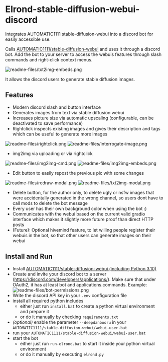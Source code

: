 # Elrond-stable-diffusion-webui-discord
Integrates AUTOMATIC1111 stable-diffusion-webui into a discord bot for easily accessible use. 

Calls [AUTOMATIC1111/stable-diffusion-webui](https://github.com/AUTOMATIC1111/stable-diffusion-webui) and uses it through a discord bot. Add the bot to your server to access the webuis features through slash commands and right-click context menus.

![readme-files/txt2img-embeds.png](readme-files/txt2img-embeds.png)

It allows the discord users to generate stable diffusion images.

## Features

- Modern discord slash and button interface
- Generates images from text via stable diffusion webui
- Increases picture size via automatic upscaling (configurable, can be deactivated to save performance)
- Rightclick inspects existing images and gives their description and tags which can be useful to generate more images

![readme-files/rightclick.png](readme-files/rightclick.png)
![readme-files/interrogate-image.png](readme-files/interrogate-image.png)

- img2img via uploading or via rightclick

![readme-files/img2img-cmd.png](readme-files/img2img-cmd.png)
![readme-files/img2img-embeds.png](readme-files/img2img-embeds.png)

- Edit button to easily repost the previous pic with some changes

![readme-files/redraw-modal.png](readme-files/redraw-modal.png)
![readme-files/txt2img-modal.png](readme-files/txt2img-modal.png)

- Delete button, for the author only, to delete ugly or nsfw images that were accidentally generated in the wrong channel, so users dont have to call mods to delete the bot message
- Every user has their own background color when using the bot :)
- Communicates with the webui based on the current valid gradio interface which makes it slightly more future proof than direct HTTP posts
- (Future): Optional hivemind feature, to let willing people register their webuis in the bot, so that other users can generate images on their webui

## Install and Run

- Install [AUTOMATIC1111/stable-diffusion-webui (including Python 3.10)](https://github.com/AUTOMATIC1111/stable-diffusion-webui#installation-and-running)
- Create and invite your discord bot to a server (https://discord.com/developers/applications/). Make sure that under OAuth2, it has at least bot and applications.commands. Example: ![readme-files/bot-permissions.png](readme-files/bot-permissions.png)
- Write the discord API key in your `.env` configuration file
- install all required python includes
  - either just run `install.bat` to create a python virtual environment and prepare it
  - or do it manually by checking `requirements.txt`
- *(optional)* enable the parameter `--deepdanbooru` in your `AUTOMATIC1111/stable-diffusion-webui/webui-user.bat`
- run your `AUTOMATIC1111/stable-diffusion-webui/webui-user.bat`
- start the bot
  - either just run `run-elrond.bat` to start it inside your python virtual environment
  - or do it manually by executing `elrond.py`
